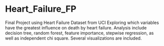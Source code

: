 # Heart_Failure_FP
Final Project using Heart Failure Dataset from UCI
Exploring which variables have the greatest influence on death by heart failure. Analysis include decision tree, random forest, feature importance, stepwise regression, as well as independent chi square. Several visualizations are included.
